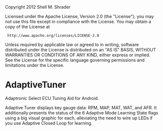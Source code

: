 
Copyright 2012 Shell M. Shrader

  Licensed under the Apache License, Version 2.0 (the "License");
  you may not use this file except in compliance with the License.
  You may obtain a copy of the License at

     http://www.apache.org/licenses/LICENSE-2.0

  Unless required by applicable law or agreed to in writing, software
  distributed under the License is distributed on an "AS IS" BASIS,
  WITHOUT WARRANTIES OR CONDITIONS OF ANY KIND, either express or implied.
  See the License for the specific language governing permissions and
  limitations under the License.

AdaptiveTuner
=============

Adaptronic Select ECU Tuning Aid for Android.

Adaptive Tuner displays key gauge data: RPM, MAP, MAT, WAT, and AFR.  It additionally presents the status of the 6 Adaptive Mode Learning State flags using a big visual graphic for each, alleviating the need to wire up LEDs if you use Adaptive Closed Loop for learning.
